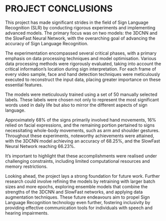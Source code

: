 #  PROJECT CONCLUSIONS

This project has made significant strides in the field of Sign Language Recognition (SLR) by conducting rigorous experiments and implementing advanced models. The primary focus was on two models: the 3DCNN and the SlowFast Neural Network, with the overarching goal of advancing the accuracy of Sign Language Recognition.

The experimentation encompassed several critical phases, with a primary emphasis on data processing techniques and model optimisation. Various data processing methods were rigorously evaluated, taking into account the critical information’s location during sign interpretation. For each frame of every video sample, face and hand detection techniques were meticulously executed to reconstruct the input data, placing greater importance on these essential features.

The models were meticulously trained using a set of 50 manually selected labels. These labels were chosen not only to represent the most significant words used in daily life but also to mirror the different aspects of sign language.

Approximately 68% of the signs primarily involved hand movements, 16% relied on facial expressions, and the remaining portion pertained to signs necessitating whole-body movements, such as arm and shoulder gestures. Throughout these experiments, noteworthy achievements were attained, with the 3DCNN model achieving an accuracy of 68.25%, and the SlowFast Neural Network reaching 66.23%. 

It’s important to highlight that these accomplishments were realised under challenging constraints, including limited computational resources and memory restrictions.

Looking ahead, the project lays a strong foundation for future work. Further research could involve refining the models by retraining with larger batch sizes and more epochs, exploring ensemble models that combine the strengths of the 3DCNN and SlowFast networks, and applying data augmentation techniques. These future endeavours aim to propel Sign Language Recognition technology even further, fostering inclusivity by providing effective communication tools for individuals with speech and hearing impairments.
